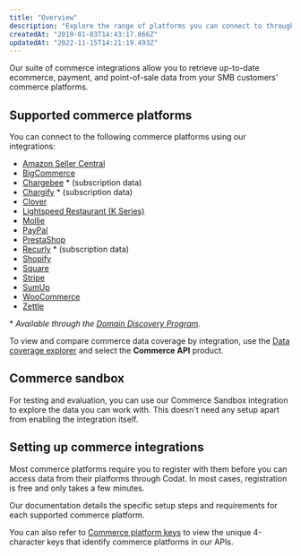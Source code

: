 ```yaml
---
title: "Overview"
description: "Explore the range of platforms you can connect to through our Commerce API."
createdAt: "2019-01-03T14:43:17.866Z"
updatedAt: "2022-11-15T14:21:19.493Z"
---
```


Our suite of commerce integrations allow you to retrieve up-to-date ecommerce, payment, and point-of-sale data from your SMB customers' commerce platforms.

## Supported commerce platforms

You can connect to the following commerce platforms using our integrations:

- [Amazon Seller Central](/commerce-amazon-seller-central)
- [BigCommerce](/commerce-bigcommerce)
- [Chargebee](/commerce-chargebee) \* (subscription data)
- [Chargify](/commerce-chargify) \* (subscription data)
- [Clover](/commerce-clover)
- [Lightspeed Restaurant (K Series)](/commerce-lightspeed-k)
- [Mollie](/commerce-mollie)
- [PayPal](/commerce-paypal)
- [PrestaShop](/commerce-prestashop)
- [Recurly](/commerce-recurly) \* (subscription data)
- [Shopify](/commerce-shopify)
- [Square](/commerce-square)
- [Stripe](/commerce-stripe)
- [SumUp](/commerce-sumup)
- [WooCommerce](/commerce-woocommerce)
- [Zettle](/integrations/commerce/zettle/commerce-zettle)

\* _Available through the [Domain Discovery Program](/integrations/commerce/domain-discovery-program)._

To view and compare commerce data coverage by integration, use the <a  class="external" href="https://knowledge.codat.io/supported-features/commerce?view=tab-by-data-type&integrationKey=aiwb&dataType=commerce-companyInfo" target="_blank">Data coverage explorer</a> and select the **Commerce API** product.

## Commerce sandbox

For testing and evaluation, you can use our Commerce Sandbox integration to explore the data you can work with. This doesn't need any setup apart from enabling the integration itself.

## Setting up commerce integrations

Most commerce platforms require you to register with them before you can access data from their platforms through Codat. In most cases, registration is free and only takes a few minutes.

Our documentation details the specific setup steps and requirements for each supported commerce platform.

You can also refer to [Commerce platform keys](/commerce-platform-keys) to view the unique 4-character keys that identify commerce platforms in our APIs.
